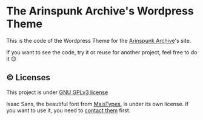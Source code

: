 # The Arinspunk Archive's Wordpress Theme #

This is the code of the Wordpress Theme for the [Arinspunk Archive](https://arinspunk.com/)'s site.

If you want to see the code, try it or reuse for another project, feel free to do it :blush:

## :copyright: Licenses ##

This project is under [GNU GPLv3 license](https://www.gnu.org/licenses/gpl-3.0.html)

Isaac Sans, the beautiful font from [MaisTypes](https://maistypes.cargo.site/Isaac-Sans), is under its own license. If you want to use it, you need to [contact them](https://twitter.com/marcosdopico) first.
